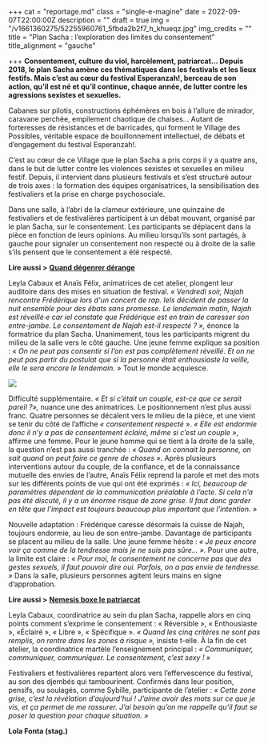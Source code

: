 +++
cat = "reportage.md"
class = "single-e-magine"
date = 2022-09-07T22:00:00Z
description = ""
draft = true
img = "/v1661360275/52255960761_5fbda2b2f7_h_khueqz.jpg"
img_credits = ""
title = "Plan Sacha : l’exploration des limites du consentement"
title_alignment = "gauche"

+++
**Consentement, culture du viol, harcèlement, patriarcat… Depuis 2018, le plan Sacha amène ces thématiques dans les festivals et les lieux festifs. Mais c’est au cœur du festival Esperanzah!, berceau de son action, qu’il est né et qu’il continue, chaque année, de lutter contre les agressions sexistes et sexuelles.** 

Cabanes sur pilotis, constructions éphémères en bois à l’allure de mirador, caravane perchée, empilement chaotique de chaises… Autant de forteresses de résistances et de barricades, qui forment le Village des Possibles, véritable espace de bouillonnement intellectuel, de débats et d’engagement du festival Esperanzah!.

C’est au cœur de ce Village que le plan Sacha a pris corps il y a quatre ans, dans le but de lutter contre les violences sexistes et sexuelles en milieu festif. Depuis, il intervient dans plusieurs festivals et s’est structuré autour de trois axes : la formation des équipes organisatrices, la sensibilisation des festivaliers et la prise en charge psychosociale.

Dans une salle, à l’abri de la clameur extérieure, une quinzaine de festivaliers et de festivalières participent à un débat mouvant, organisé par le plan Sacha, sur le consentement. Les participants se déplacent dans la pièce en fonction de leurs opinions. Au milieu lorsqu’ils sont partagés, à gauche pour signaler un consentement non respecté ou à droite de la salle s’ils pensent que le consentement a été respecté.

**Lire aussi >** [**Quand dégenrer dérange**](https://www.imagine-magazine.com/libre-acces/analyse/quand-degenrer-derange/)

Leyla Cabaux et Anaïs Félix, animatrices de cet atelier, plongent leur auditoire dans des mises en situation de festival. _« Vendredi soir, Najah rencontre Frédérique lors d'un concert de rap. Iels décident de passer la nuit ensemble pour des ébats sans promesse. Le lendemain matin, Najah est réveillé·e car iel constate que Frédérique est en train de caresser son entre-jambe. Le consentement de Najah est-il respecté ? »,_ énonce la formatrice du plan Sacha. Unanimement, tous les participants migrent du milieu de la salle vers le côté gauche. Une jeune femme explique sa position : _« On ne peut pas consentir si l’on est pas complètement réveillé. Et on ne peut pas partir du postulat que si la personne était enthousiaste la veille, elle le sera encore le lendemain. »_ Tout le monde acquiesce.

![](https://res.cloudinary.com/drg3m95yg/image/upload/c_limit,dpr_auto,q_70,w_1000,f_auto/v1661360258/52255974578_9c090d31bc_h_txa1zu.jpg)

Difficulté supplémentaire. _« Et si c’était un couple, est-ce que ce serait pareil ?»,_ nuance une des animatrices. Le positionnement n’est plus aussi franc. Quatre personnes se décalent vers le milieu de la pièce, et une vient se tenir du côté de l’affiche _« consentement respecté »_. _« Elle est endormie donc il n’y a pas de consentement éclairé, même si c’est un couple »_, affirme une femme. Pour le jeune homme qui se tient à la droite de la salle, la question n’est pas aussi tranchée : _« Quand on connait la personne, on sait quand on peut faire ce genre de choses »_. Après plusieurs interventions autour du couple, de la confiance, et de la connaissance mutuelle des envies de l’autre, Anaïs Félix reprend la parole et met des mots sur les différents points de vue qui ont été exprimés : _« Ici, beaucoup de paramètres dépendent de la communication préalable à l’acte. Si cela n’a pas été discuté, il y a un énorme risque de zone grise. Il faut donc garder en tête que l’impact est toujours beaucoup plus important que l’intention. »_

Nouvelle adaptation : Frédérique caresse désormais la cuisse de Najah, toujours endormie, au lieu de son entre-jambe. Davantage de participants se placent au milieu de la salle. Une jeune femme hésite : _« Je peux encore voir ça comme de la tendresse mais je ne suis pas sûre… »._ Pour une autre, la limite est claire : _« Pour moi, le consentement ne concerne pas que des gestes sexuels, il faut pouvoir dire oui. Parfois, on a pas envie de tendresse. »_ Dans la salle, plusieurs personnes agitent leurs mains en signe d’approbation.

**Lire aussi >** [**Nemesis boxe le patriarcat**](https://www.imagine-magazine.com/libre-acces/reportage/nemesis-boxe-le-patriarcat/)

Leyla Cabaux, coordinatrice au sein du plan Sacha, rappelle alors en cinq points comment s’exprime le consentement : « Réversible », « Enthousiaste », «Éclairé », « Libre », « Spécifique ». _« Quand les cinq critères ne sont pas remplis, on rentre dans les zones à risque »,_ insiste t-elle. À la fin de cet atelier, la coordinatrice martèle l’enseignement principal : _« Communiquer, communiquer, communiquer. Le consentement, c’est sexy ! »_

Festivaliers et festivalières repartent alors vers l’effervescence du festival, au son des djembés qui tambourinent. Confirmés dans leur position, pensifs, ou soulagés, comme Sybille, participante de l’atelier : _« Cette zone grise, c’est la révélation d’aujourd’hui ! J’aime avoir des mots sur ce que je vis, et ça permet de me rassurer. J’ai besoin qu’on me rappelle qu’il faut se poser la question pour chaque situation. »_

**Lola Fonta (stag.)**